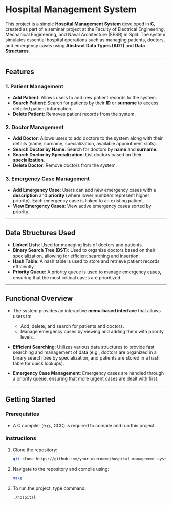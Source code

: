 # Hospital Management System

This project is a simple **Hospital Management System** developed in **C**, created as part of a seminar project at the Faculty of Electrical Engineering, Mechanical Engineering, and Naval Architecture (FESB) in Split. The system simulates essential hospital operations such as managing patients, doctors, and emergency cases using **Abstract Data Types (ADT)** and **Data Structures**.

---

## Features

### 1. Patient Management
- **Add Patient**: Allows users to add new patient records to the system.
- **Search Patient**: Search for patients by their **ID** or **surname** to access detailed patient information.
- **Delete Patient**: Removes patient records from the system.

### 2. Doctor Management
- **Add Doctor**: Allows users to add doctors to the system along with their details (name, surname, specialization, available appointment slots).
- **Search Doctor by Name**: Search for doctors by **name** and **surname**.
- **Search Doctor by Specialization**: List doctors based on their **specialization**.
- **Delete Doctor**: Remove doctors from the system.

### 3. Emergency Case Management
- **Add Emergency Case**: Users can add new emergency cases with a **description** and **priority** (where lower numbers represent higher priority). Each emergency case is linked to an existing patient.
- **View Emergency Cases**: View active emergency cases sorted by priority.

---

## Data Structures Used
- **Linked Lists**: Used for managing lists of doctors and patients.
- **Binary Search Tree (BST)**: Used to organize doctors based on their specialization, allowing for efficient searching and insertion.
- **Hash Table**: A hash table is used to store and retrieve patient records efficiently.
- **Priority Queue**: A priority queue is used to manage emergency cases, ensuring that the most critical cases are prioritized.

---

## Functional Overview
- The system provides an interactive **menu-based interface** that allows users to:
  - Add, delete, and search for patients and doctors.
  - Manage emergency cases by viewing and adding them with priority levels.
  
- **Efficient Searching**: Utilizes various data structures to provide fast searching and management of data (e.g., doctors are organized in a binary search tree by specialization, and patients are stored in a hash table for quick lookups).

- **Emergency Case Management**: Emergency cases are handled through a priority queue, ensuring that more urgent cases are dealt with first.

---

## Getting Started

### Prerequisites
- A C compiler (e.g., GCC) is required to compile and run this project.

### Instructions

1. Clone the repository:
   ```bash
   git clone https://github.com/your-username/hospital-management-system.git

2. Navigate to the repository and compile using:
   ```bash
   make

3. To run the project, type command:
   ```bash
   ./hospital




